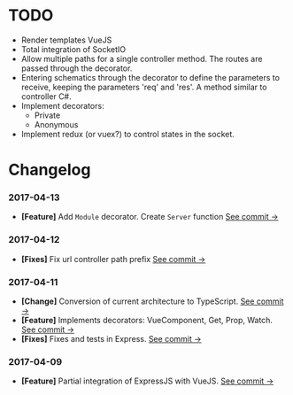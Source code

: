 # TODO

- Render templates VueJS
- Total integration of SocketIO
- Allow multiple paths for a single controller method. The routes are passed through the decorator.
- Entering schematics through the decorator to define the parameters to receive, keeping the parameters 'req' and 'res'. A method similar to controller C#.
- Implement decorators:
  - Private
  - Anonymous
- Implement redux (or vuex?) to control states in the socket.

# Changelog

### 2017-04-13
- **[Feature]** Add `Module` decorator. Create `Server` function [See commit →](https://github.com/juliandavidmr/Servue/commit/b4e8ba08317f072492c428571f75d09d4c42b152)

### 2017-04-12
- **[Fixes]** Fix url controller path prefix [See commit →](https://github.com/juliandavidmr/Servue/commit/1028f673c46d7e6941eeda2abd412d79e663bf4e)

### 2017-04-11
- **[Change]** Conversion of current architecture to TypeScript.
[See commit →](https://github.com/juliandavidmr/Servue/commit/3ddc4496b9cd641387d612047d46a87098fa8f6b)
- **[Feature]** Implements decorators: VueComponent, Get, Prop, Watch.
[See commit →](https://github.com/juliandavidmr/Servue/commit/fcb0030f947a62e280cef9eed596ed4d1caff2a5)
- **[Fixes]** Fixes and tests in Express. 
[See commit →](https://github.com/juliandavidmr/Servue/commit/255d0e08aa214fcff941c1f6d55e8addc1d698fc)

### 2017-04-09
- **[Feature]** Partial integration of ExpressJS with VueJS. [See commit →](https://github.com/juliandavidmr/Servue/commit/1028f673c46d7e6941eeda2abd412d79e663bf4e)